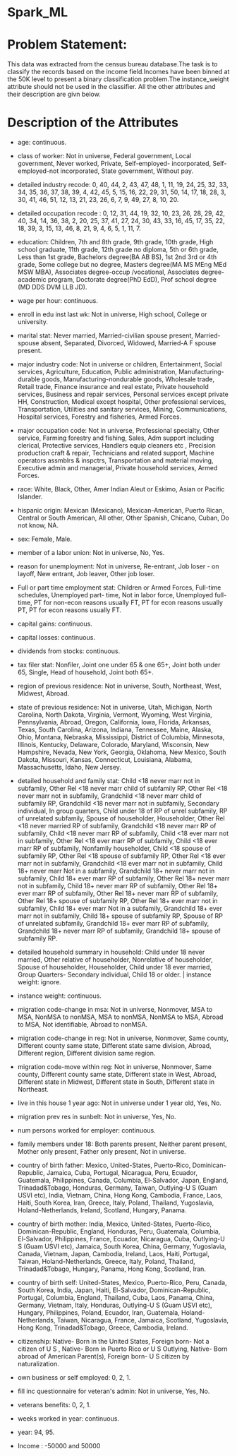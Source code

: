 # Spark_ML


# Problem Statement:
  This data was extracted from the census bureau database.The task is to classify the records based on the income field.Incomes have been binned at the 50K level to present a binary classification problem.The instance_weight attribute should not be used in the classifier. All the other attributes and their description are givn below.
  
  
# Description of the Attributes
* age: continuous.
* class of worker: Not in universe, Federal government, Local government, Never worked, Private, Self-employed- incorporated, Self-employed-not incorporated, State government, Without pay.
* detailed industry recode: 0, 40, 44, 2, 43, 47, 48, 1, 11, 19, 24, 25, 32, 33, 34, 35, 36, 37, 38, 39, 4, 42, 45, 5, 15, 16, 22, 29, 31, 50, 14, 17, 18, 28, 3, 30, 41, 46, 51, 12, 13, 21, 23, 26, 6, 7, 9, 49, 27, 8, 10, 20.
* detailed occupation recode : 0, 12, 31, 44, 19, 32, 10, 23, 26, 28, 29, 42, 40, 34, 14, 36, 38, 2, 20, 25, 37, 41, 27, 24, 30, 43, 33, 16, 45, 17, 35, 22, 18, 39, 3, 15, 13, 46, 8, 21, 9, 4, 6, 5, 1, 11, 7.
* education: Children, 7th and 8th grade, 9th grade, 10th grade, High school graduate, 11th grade, 12th grade no diploma, 5th or 6th grade, Less than 1st grade, Bachelors degree(BA AB BS), 1st 2nd 3rd or 4th grade, Some college but no degree, Masters degree(MA MS MEng MEd MSW MBA), Associates degree-occup /vocational, Associates degree-academic program, Doctorate degree(PhD EdD), Prof school degree (MD DDS DVM LLB JD).
* wage per hour: continuous.
* enroll in edu inst last wk: Not in universe, High school, College or university.
* marital stat: Never married, Married-civilian spouse present, Married-spouse absent, Separated, Divorced, Widowed, Married-A F spouse present.
* major industry code: Not in universe or children, Entertainment, Social services, Agriculture, Education, Public administration, Manufacturing-durable goods, Manufacturing-nondurable goods, Wholesale trade, Retail trade, Finance insurance and real estate, Private household services, Business and repair services, Personal services except private HH, Construction, Medical except hospital, Other professional services, Transportation, Utilities and sanitary services, Mining, Communications, Hospital services, Forestry and fisheries, Armed Forces.
* major occupation code: Not in universe, Professional specialty, Other service, Farming forestry and fishing, Sales, Adm support including clerical, Protective services, Handlers equip cleaners etc , Precision production craft & repair, Technicians and related support, Machine operators assmblrs & inspctrs, Transportation and material moving, Executive admin and managerial, Private household services, Armed Forces.
* race: White, Black, Other, Amer Indian Aleut or Eskimo, Asian or Pacific Islander.
* hispanic origin: Mexican (Mexicano), Mexican-American, Puerto Rican, Central or South American, All other, Other Spanish, Chicano, Cuban, Do not know, NA.
* sex: Female, Male.
* member of a labor union: Not in universe, No, Yes.
* reason for unemployment: Not in universe, Re-entrant, Job loser - on layoff, New entrant, Job leaver, Other job loser.
* Full or part time employment stat: Children or Armed Forces, Full-time schedules, Unemployed part- time, Not in labor force, Unemployed full-time, PT for non-econ reasons usually FT, PT for econ reasons usually PT, PT for econ reasons usually FT.
* capital gains: continuous.
* capital losses: continuous.
* dividends from stocks: continuous.
* tax filer stat: Nonfiler, Joint one under 65 & one 65+, Joint both under 65, Single, Head of household, Joint both 65+.
* region of previous residence: Not in universe, South, Northeast, West, Midwest, Abroad.
* state of previous residence: Not in universe, Utah, Michigan, North Carolina, North Dakota, Virginia, Vermont, Wyoming, West Virginia, Pennsylvania, Abroad, Oregon, California, Iowa, Florida, Arkansas, Texas, South Carolina, Arizona, Indiana, Tennessee, Maine, Alaska, Ohio, Montana, Nebraska, Mississippi, District of Columbia, Minnesota, Illinois, Kentucky, Delaware, Colorado, Maryland, Wisconsin, New Hampshire, Nevada, New York, Georgia, Oklahoma, New Mexico, South Dakota, Missouri, Kansas, Connecticut, Louisiana, Alabama, Massachusetts, Idaho, New Jersey.
* detailed household and family stat: Child <18 never marr not in subfamily, Other Rel <18 never marr child of subfamily RP, Other Rel <18 never marr not in subfamily, Grandchild <18 never marr child of subfamily RP, Grandchild <18 never marr not in subfamily, Secondary individual, In group quarters, Child under 18 of RP of unrel subfamily, RP of unrelated subfamily, Spouse of householder, Householder, Other Rel <18 never married RP of subfamily, Grandchild <18 never marr RP of subfamily, Child <18 never marr RP of subfamily, Child <18 ever marr not in subfamily, Other Rel <18 ever marr RP of subfamily, Child <18 ever marr RP of subfamily, Nonfamily householder, Child <18 spouse of subfamily RP, Other Rel <18 spouse of subfamily RP, Other Rel <18 ever marr not in subfamily, Grandchild <18 ever marr not in subfamily, Child 18+ never marr Not in a subfamily, Grandchild 18+ never marr not in subfamily, Child 18+ ever marr RP of subfamily, Other Rel 18+ never marr not in subfamily, Child 18+ never marr RP of subfamily, Other Rel 18+ ever marr RP of subfamily, Other Rel 18+ never marr RP of subfamily, Other Rel 18+ spouse of subfamily RP, Other Rel 18+ ever marr not in subfamily, Child 18+ ever marr Not in a subfamily, Grandchild 18+ ever marr not in subfamily, Child 18+ spouse of subfamily RP, Spouse of RP of unrelated subfamily, Grandchild 18+ ever marr RP of subfamily, Grandchild 18+ never marr RP of subfamily, Grandchild 18+ spouse of subfamily RP.
* detailed household summary in household: Child under 18 never married, Other relative of householder, Nonrelative of householder, Spouse of householder, Householder, Child under 18 ever married, Group Quarters- Secondary individual, Child 18 or older. | instance weight: ignore.
* instance weight: continuous.
* migration code-change in msa: Not in universe, Nonmover, MSA to MSA, NonMSA to nonMSA, MSA to nonMSA, NonMSA to MSA, Abroad to MSA, Not identifiable, Abroad to nonMSA.
* migration code-change in reg: Not in universe, Nonmover, Same county, Different county same state, Different state same division, Abroad, Different region, Different division same region.
* migration code-move within reg: Not in universe, Nonmover, Same county, Different county same state, Different state in West, Abroad, Different state in Midwest, Different state in South, Different state in Northeast.
* live in this house 1 year ago: Not in universe under 1 year old, Yes, No.
* migration prev res in sunbelt: Not in universe, Yes, No.
* num persons worked for employer: continuous.
* family members under 18: Both parents present, Neither parent present, Mother only present, Father only present, Not in universe.
* country of birth father: Mexico, United-States, Puerto-Rico, Dominican-Republic, Jamaica, Cuba, Portugal, Nicaragua, Peru, Ecuador, Guatemala, Philippines, Canada, Columbia, El-Salvador, Japan, England, Trinadad&Tobago, Honduras, Germany, Taiwan, Outlying-U S (Guam USVI etc), India, Vietnam, China, Hong Kong, Cambodia, France, Laos, Haiti, South Korea, Iran, Greece, Italy, Poland, Thailand, Yugoslavia, Holand-Netherlands, Ireland, Scotland, Hungary, Panama.
* country of birth mother: India, Mexico, United-States, Puerto-Rico, Dominican-Republic, England, Honduras, Peru, Guatemala, Columbia, El-Salvador, Philippines, France, Ecuador, Nicaragua, Cuba, Outlying-U S (Guam USVI etc), Jamaica, South Korea, China, Germany, Yugoslavia, Canada, Vietnam, Japan, Cambodia, Ireland, Laos, Haiti, Portugal, Taiwan, Holand-Netherlands, Greece, Italy, Poland, Thailand, Trinadad&Tobago, Hungary, Panama, Hong Kong, Scotland, Iran.
* country of birth self: United-States, Mexico, Puerto-Rico, Peru, Canada, South Korea, India, Japan, Haiti, El-Salvador, Dominican-Republic, Portugal, Columbia, England, Thailand, Cuba, Laos, Panama, China, Germany, Vietnam, Italy, Honduras, Outlying-U S (Guam USVI etc), Hungary, Philippines, Poland, Ecuador, Iran, Guatemala, Holand-Netherlands, Taiwan, Nicaragua, France, Jamaica, Scotland, Yugoslavia, Hong Kong, Trinadad&Tobago, Greece, Cambodia, Ireland.
* citizenship: Native- Born in the United States, Foreign born- Not a citizen of U S , Native- Born in Puerto Rico or U S Outlying, Native- Born abroad of American Parent(s), Foreign born- U S citizen by naturalization.
* own business or self employed: 0, 2, 1.
* fill inc questionnaire for veteran's admin: Not in universe, Yes, No.
* veterans benefits: 0, 2, 1.
* weeks worked in year: continuous.
* year: 94, 95.

* Income : -50000 and 50000
